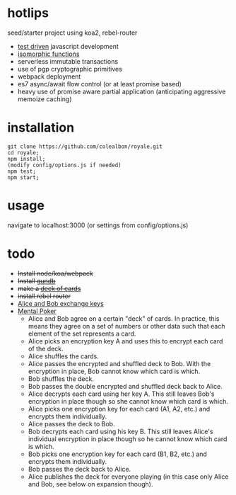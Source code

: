 # hotlips
seed/starter project using koa2, rebel-router
* [test driven](https://github.com/colealbon/hotlips/tree/master/test) javascript development
* [isomorphic functions](https://github.com/colealbon/hotlips/blob/master/src/lib/)
* serverless immutable transactions
* use of pgp cryptographic primitives
* webpack deployment
* es7 async/await flow control (or at least promise based)
* heavy use of promise aware partial application (anticipating aggressive memoize caching)

# installation
```
git clone https://github.com/colealbon/royale.git
cd royale;
npm install;
(modify config/options.js if needed)
npm test;
npm start;   
```

# usage   
navigate to localhost:3000 (or settings from config/options.js)

# todo
- ~~Install node/koa/webpack~~
- ~~Install [gundb](http://gun.js.org/)~~
- ~~make a [deck of cards](https://github.com/colealbon/royale/blob/master/views/partials/freshdeck.html)~~
- ~~install rebel router~~
- [Alice and Bob exchange keys](http://localhost:3000/#/message)
- [Mental Poker](https://en.wikipedia.org/wiki/Mental_poker)
  - Alice and Bob agree on a certain "deck" of cards. In practice, this means they agree on a set of numbers or other data such that each element of the set represents a card.
  - Alice picks an encryption key A and uses this to encrypt each card of the deck.
  - Alice shuffles the cards.
  - Alice passes the encrypted and shuffled deck to Bob. With the encryption in place, Bob cannot know which card is which.
  - Bob shuffles the deck.
  - Bob passes the double encrypted and shuffled deck back to Alice.
  - Alice decrypts each card using her key A. This still leaves Bob's encryption in place though so she cannot know which card is which.
  - Alice picks one encryption key for each card (A1, A2, etc.) and encrypts them individually.
  - Alice passes the deck to Bob.
  - Bob decrypts each card using his key B. This still leaves Alice's individual encryption in place though so he cannot know which card is which.
  - Bob picks one encryption key for each card (B1, B2, etc.) and encrypts them individually.
  - Bob passes the deck back to Alice.
  - Alice publishes the deck for everyone playing (in this case only Alice and Bob, see below on expansion though).
